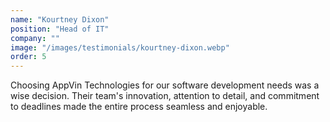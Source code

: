 ```yaml
---
name: "Kourtney Dixon"
position: "Head of IT"
company: ""
image: "/images/testimonials/kourtney-dixon.webp"
order: 5
---
```


Choosing AppVin Technologies for our software development needs was a wise decision. Their team's innovation, attention to detail, and commitment to deadlines made the entire process seamless and enjoyable.
